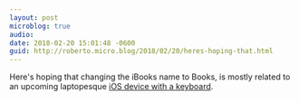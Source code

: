 ```yaml
---
layout: post
microblog: true
audio: 
date: 2018-02-20 15:01:48 -0600
guid: http://roberto.micro.blog/2018/02/20/heres-hoping-that.html
---
```

Here's hoping that changing the iBooks name to Books, is mostly related to an upcoming laptopesque [iOS device with a keyboard](http://5typos.net/the-return-of-the-ibook).
